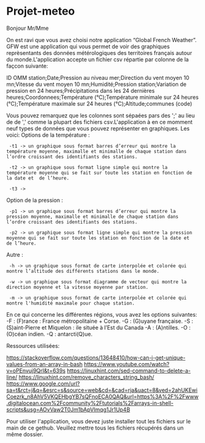 # Projet-meteo

Bonjour Mr/Mme

On est ravi que vous avez choisi notre application  “Global French Weather”. GFW est une application qui vous permet de voir des graphiques reprèsentants des données métérologiques des territoires français autour du monde.L'application accepte un fichier csv répartie par colonne de la façcon suivante:

ID OMM station;Date;Pression au niveau mer;Direction du vent moyen 10 mn;Vitesse du vent moyen 10 mn;Humidité;Pression station;Variation de pression en 24 heures;Précipitations dans les 24 dernières heures;Coordonnees;Température (°C);Température minimale sur 24 heures (°C);Température maximale sur 24 heures (°C);Altitude;communes (code)

Vous pouvez remarquez que les colonnes sont sépaées pars des ';' au lieu de de ',' comme la plupart des fichiers csv.L'application à en ce momment neuf types de données que vous pouvez représenter en graphiques. Les voici:
Options de la température :

     -t1 -> un graphique sous format barres d’erreur qui montre la température moyenne, maximalle et minimalle de chaque station dans l’ordre croissant des identifiants des stations.

     -t2 -> un graphique sous format ligne simple qui montre la température moyenne qui se fait sur toute les station en fonction de la date et  de l’heure.

     -t3 -> 

Option de la pression :

     -p1 -> un graphique sous format barres d’erreur qui montre la pression moyenne, maximalle et minimalle de chaque station dans l’ordre croissant des identifiants des stations.

     -p2 -> un graphique sous format ligne simple qui montre la pression moyenne qui se fait sur toute les station en fonction de la date et  de l’heure.

Autre :

     -h -> un graphique sous format de carte interpolée et colorée qui montre l’altitude des différents stations dans le monde.

     -w -> un graphique sous format diagramme de vecteur qui montre la direction moyenne et la vitesse moyenne par station.

     -m -> un graphique sous format de carte interpolée et colorée qui montre l'humidité maximale pour chaque station.
     
En ce qui concerne les différentes régions, vous avez les options suivantes:
     -F : (F)rance : France métropolitaine + Corse.
     -G : (G)uyane française.
     -S : (S)aint-Pierre et Miquelon : ile située à l’Est du Canada
     -A : (A)ntilles.
     -O : (O)céan indien.
     -Q : antarcti(Q)ue.

Ressources utilisées:

https://stackoverflow.com/questions/13648410/how-can-i-get-unique-values-from-an-array-in-bash
https://www.youtube.com/watch?v=oPEnvuj9QrI&t=639s
https://linuxhint.com/sed-command-to-delete-a-line/
https://linuxhint.com/remove_characters_string_bash/
https://www.google.com/url?sa=t&rct=j&q=&esrc=s&source=web&cd=&cad=rja&uact=8&ved=2ahUKEwiCoezrk_n8AhV5VKQEHbgYB7sQFnoECA0QAQ&url=https%3A%2F%2Fwww.digitalocean.com%2Fcommunity%2Ftutorials%2Farrays-in-shell-scripts&usg=AOvVaw2T0Jm1bApVImqg1Jr1Up4B

Pour utiliser l'application, vous devez juste installer tout les fichiers sur le main de ce gethub. Veuillez mettre tous les fichiers récupérés dans un même dossier.


